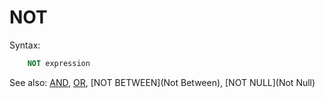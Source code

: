 # NOT

Syntax:
```sql
    NOT expression
```

See also: [AND](And), [OR](Or), [NOT BETWEEN](Not Between), [NOT NULL](Not Null)
